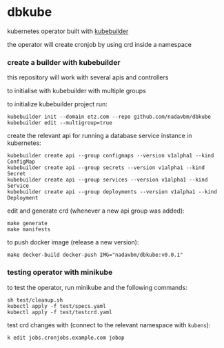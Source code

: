 # dbkube

kubernetes operator built with [kubebuilder](https://book.kubebuilder.io/introduction.html)

the operator will create cronjob by using crd inside a namespace

### create a builder with kubebuilder

this repository will work with several apis and controllers

to initialise with kubebuilder with multiple groups

to initialize kubebuilder project run:
```
kubebuilder init --domain etz.com --repo github.com/nadavbm/dbkube
kubebuilder edit --multigroup=true
```

create the relevant api for running a database service instance in kubernetes:
```
kubebuilder create api --group configmaps --version v1alpha1 --kind ConfigMap
kubebuilder create api --group secrets --version v1alpha1 --kind Secret
kubebuilder create api --group services --version v1alpha1 --kind Service
kubebuilder create api --group deployments --version v1alpha1 --kind Deployment
```

edit and generate crd (whenever a new api group was added):
```
make generate
make manifests
```

to push docker image (release a new version):
```
make docker-build docker-push IMG="nadavbm/dbkube:v0.0.1"
```

### testing operator with minikube

to test the operator, run minikube and the following commands:
```
sh test/cleanup.sh 
kubectl apply -f test/specs.yaml 
kubectl apply -f test/testcrd.yaml
```

test crd changes with (connect to the relevant namespace with `kubens`):
```
k edit jobs.cronjobs.example.com jobop
```
